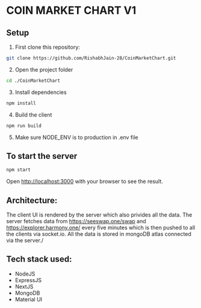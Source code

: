 # COIN MARKET CHART V1

## Setup

1. First clone this repository:

```bash
git clone https://github.com/RishabhJain-28/CoinMarketChart.git
```

2. Open the project folder

```bash
cd ./CoinMarketChart
```

3. Install dependencies

```bash
npm install
```

4. Build the client

```bash
npm run build
```

5. Make sure NODE_ENV is to production in .env file

## To start the server

```bash
npm start
```

Open [http://localhost:3000](http://localhost:3000) with your browser to see the result.

## Architecture:

The client UI is rendered by the server which also privides all the data.
The server fetches data from https://seeswap.one/swap and https://explorer.harmony.one/ every five minutes which is then pushed to all the clients via socket.io.
All the data is stored in mongoDB atlas connected via the server./

## Tech stack used:

- NodeJS
- ExpressJS
- NextJS
- MongoDB
- Material UI
